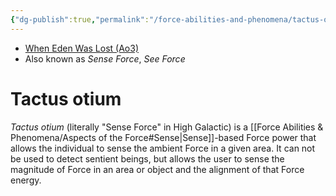 ```yaml
---
{"dg-publish":true,"permalink":"/force-abilities-and-phenomena/tactus-otium/","tags":["universal","sense","forcepower"]}
---
```


- [When Eden Was Lost (Ao3)](https://archiveofourown.org/works/19334440/chapters/45992584)
- Also known as *Sense Force*, *See Force*
# Tactus otium
*Tactus otium* (literally "Sense Force" in High Galactic) is a [[Force Abilities & Phenomena/Aspects of the Force#Sense\|Sense]]-based Force power that allows the individual to sense the ambient Force in a given area. It can not be used to detect sentient beings, but allows the user to sense the magnitude of Force in an area or object and the alignment of that Force energy. 